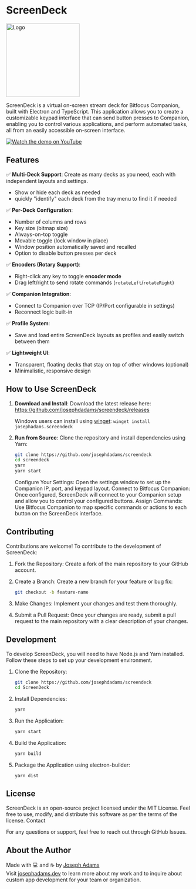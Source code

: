 # ScreenDeck

<img src="assets/tray-icon.png" alt="Logo" width="200px" />

ScreenDeck is a virtual on-screen stream deck for Bitfocus Companion, built with Electron and TypeScript. This application allows you to create a customizable keypad interface that can send button presses to Companion, enabling you to control various applications, and perform automated tasks, all from an easily accessible on-screen interface.

[![Watch the demo on YouTube](https://img.youtube.com/vi/QIi7PxsPd34/0.jpg)](https://youtu.be/QIi7PxsPd34)

## Features

✅ **Multi-Deck Support**: Create as many decks as you need, each with independent layouts and settings.

- Show or hide each deck as needed
- quickly "identify" each deck from the tray menu to find it if needed

✅ **Per-Deck Configuration**:

- Number of columns and rows
- Key size (bitmap size)
- Always-on-top toggle
- Movable toggle (lock window in place)
- Window position automatically saved and recalled
- Option to disable button presses per deck

✅ **Encoders (Rotary Support)**:

- Right-click any key to toggle **encoder mode**
- Drag left/right to send rotate commands (`rotateLeft`/`rotateRight`)

✅ **Companion Integration**:

- Connect to Companion over TCP (IP/Port configurable in settings)
- Reconnect logic built-in

✅ **Profile System**:

- Save and load entire ScreenDeck layouts as profiles and easily switch between them

✅ **Lightweight UI**:

- Transparent, floating decks that stay on top of other windows (optional)
- Minimalistic, responsive design

## How to Use ScreenDeck

1. **Download and Install**: Download the latest release here: https://github.com/josephdadams/screendeck/releases

    Windows users can install using [winget](https://learn.microsoft.com/en-us/windows/package-manager/winget): `winget install josephadams.screendeck`

1. **Run from Source**: Clone the repository and install dependencies using Yarn:

    ```bash
    git clone https://github.com/josephdadams/screendeck
    cd screendeck
    yarn
    yarn start
    ```

    Configure Your Settings: Open the settings window to set up the Companion IP, port, and keypad layout.
    Connect to Bitfocus Companion: Once configured, ScreenDeck will connect to your Companion setup and allow you to control your configured buttons.
    Assign Commands: Use Bitfocus Companion to map specific commands or actions to each button on the ScreenDeck interface.

## Contributing

Contributions are welcome! To contribute to the development of ScreenDeck:

1. Fork the Repository: Create a fork of the main repository to your GitHub account.
1. Create a Branch: Create a new branch for your feature or bug fix:

    ```bash
    git checkout -b feature-name
    ```

1. Make Changes: Implement your changes and test them thoroughly.
1. Submit a Pull Request: Once your changes are ready, submit a pull request to the main repository with a clear description of your changes.

## Development

To develop ScreenDeck, you will need to have Node.js and Yarn installed. Follow these steps to set up your development environment.

1. Clone the Repository:

    ```bash
    git clone https://github.com/josephdadams/screendeck
    cd ScreenDeck
    ```

1. Install Dependencies:

    ```bash
    yarn
    ```

1. Run the Application:

    ```bash
    yarn start
    ```

1. Build the Application:

    ```bash
    yarn build
    ```

1. Package the Application using electron-builder:

    ```
    yarn dist
    ```

## License

ScreenDeck is an open-source project licensed under the MIT License. Feel free to use, modify, and distribute this software as per the terms of the license.
Contact

For any questions or support, feel free to reach out through GitHub Issues.

## About the Author

Made with 💻 and ☕ by [Joseph Adams](https://josephadams.dev)  
Visit [josephadams.dev](https://josephadams.dev) to learn more about my work and to inquire about custom app development for your team or organization.
